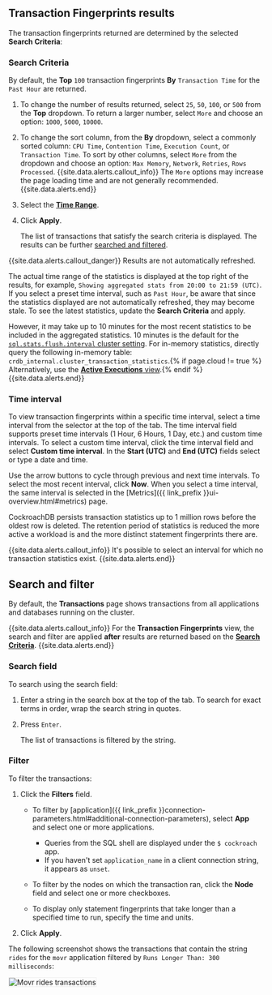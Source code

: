 ## Transaction Fingerprints results

The transaction fingerprints returned are determined by the selected **Search Criteria**:

### Search Criteria ###

By default, the **Top** `100` transaction fingerprints **By** `Transaction Time` for the `Past Hour` are returned.

1. To change the number of results returned, select `25`, `50`, `100`, or `500` from the **Top** dropdown. To return a larger number, select `More` and choose an option: `1000`, `5000`, `10000`.
1. To change the sort column, from the **By** dropdown, select a commonly sorted column: `CPU Time`, `Contention Time`, `Execution Count`, or `Transaction Time`. To sort by other columns, select `More` from the dropdown and choose an option: `Max Memory`, `Network`, `Retries`, `Rows Processed`.
{{site.data.alerts.callout_info}}
The `More` options may increase the page loading time and are not generally recommended.
{{site.data.alerts.end}}
1. Select the [**Time Range**](#time-interval).
1. Click **Apply**.

    The list of transactions that satisfy the search criteria is displayed. The results can be further [searched and filtered](#search-and-filter).

{{site.data.alerts.callout_danger}}
Results are not automatically refreshed.

The actual time range of the statistics is displayed at the top right of the results, for example, `Showing aggregated stats from 20:00 to 21:59 (UTC)`. If you select a preset time interval, such as `Past Hour`, be aware that since the statistics displayed are not automatically refreshed, they may become stale. To see the latest statistics, update the **Search Criteria** and apply.

However, it may take up to 10 minutes for the most recent statistics to be included in the aggregated statistics. 10 minutes is the default for the [`sql.stats.flush.interval` cluster setting](#transaction-statistics). For in-memory statistics, directly query the following in-memory table: `crdb_internal.cluster_transaction_statistics`.{% if page.cloud != true %} Alternatively, use the [**Active Executions** view](#active-executions-view).{% endif %}
{{site.data.alerts.end}}

### Time interval

To view transaction fingerprints within a specific time interval, select a time interval from the selector at the top of the tab. The time interval field supports preset time intervals (1 Hour, 6 Hours, 1 Day, etc.) and custom time intervals. To select a custom time interval, click the time interval field and select **Custom time interval**. In the **Start (UTC)** and **End (UTC)** fields select or type a date and time.

Use the arrow buttons to cycle through previous and next time intervals. To select the most recent interval, click **Now**. When you select a time interval, the same interval is selected in the [Metrics]({{ link_prefix }}ui-overview.html#metrics) page.

CockroachDB persists transaction statistics up to 1 million rows before the oldest row is deleted. The retention period of statistics is reduced the more active a workload is and the more distinct statement fingerprints there are.

{{site.data.alerts.callout_info}}
It's possible to select an interval for which no transaction statistics exist.
{{site.data.alerts.end}}

## Search and filter

By default, the **Transactions** page shows transactions from all applications and databases running on the cluster.

{{site.data.alerts.callout_info}}
For the **Transaction Fingerprints** view, the search and filter are applied **after** results are returned based on the [**Search Criteria**](#search-criteria).
{{site.data.alerts.end}}

### Search field

To search using the search field:

1. Enter a string in the search box at the top of the tab. To search for exact terms in order, wrap the search string in quotes.
1. Press `Enter`.

    The list of transactions is filtered by the string.

### Filter

To filter the transactions:

1. Click the **Filters** field.
      - To filter by [application]({{ link_prefix }}connection-parameters.html#additional-connection-parameters), select **App** and select one or more applications.

          - Queries from the SQL shell are displayed under the `$ cockroach` app.
          - If you haven't set `application_name` in a client connection string, it appears as `unset`.
      - To filter by the nodes on which the transaction ran, click the **Node** field and select one or more checkboxes.
      - To display only statement fingerprints that take longer than a specified time to run, specify the time and units.

1. Click **Apply**.

The following screenshot shows the transactions that contain the string `rides` for the `movr` application filtered by `Runs Longer Than: 300 milliseconds`:

<img src="{{ 'images/v24.2/movr-transactions-rides.png' | relative_url }}" alt="Movr rides transactions" style="border:1px solid #eee;max-width:100%" />

